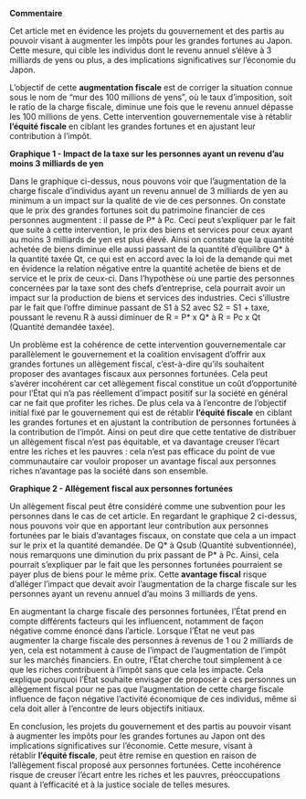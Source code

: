 **Commentaire**

Cet article met en évidence les projets du gouvernement et des partis au pouvoir visant à augmenter les impôts pour les grandes fortunes au Japon. Cette mesure, qui cible les individus dont le revenu annuel s’élève à 3 milliards de yens ou plus, a des implications significatives sur l’économie du Japon.

L’objectif de cette **augmentation fiscale** est de corriger la situation connue sous le nom de “mur des 100 millions de yens”, où le taux d’imposition, soit le ratio de la charge fiscale, diminue une fois que le revenu annuel dépasse les 100 millions de yens. Cette intervention gouvernementale vise à rétablir **l’équité fiscale** en ciblant les grandes fortunes et en ajustant leur contribution à l’impôt.

**Graphique 1 - Impact de la taxe sur les personnes ayant un revenu d’au moins 3 milliards de yen**

Dans le graphique ci-dessus, nous pouvons voir que l’augmentation de la charge fiscale d’individus ayant un revenu annuel de 3 milliards de yen au minimum a un impact sur la qualité de vie de ces personnes. On constate que le prix des grandes fortunes soit du patrimoine financier de ces personnes augmentent : il passe de P* à Pc. Ceci peut s’expliquer par le fait que suite à cette intervention, le prix des biens et services pour ceux ayant au moins 3 milliards de yen est plus élevé. Ainsi on constate que la quantité achetée de biens diminue elle aussi passant de la quantité d’équilibre Q* à la quantité taxée Qt, ce qui est en accord avec la loi de la demande qui met en évidence la relation négative entre la quantité achetée de biens et de service et le prix de ceux-ci. Dans l’hypothèse où une partie des personnes concernées par la taxe sont des chefs d’entreprise, cela pourrait avoir un impact sur la production de biens et services des industries. Ceci s’illustre par le fait que l’offre diminue passant de S1 à S2 avec S2 = S1 + taxe, poussant le revenu R à aussi diminuer de R = P* x Q* à R = Pc x Qt (Quantité demandée taxée).

Un problème est la cohérence de cette intervention gouvernementale car parallèlement le gouvernement et la coalition envisagent d’offrir aux grandes fortunes un allègement fiscal, c’est-à-dire qu’ils souhaitent proposer des avantages fiscaux aux personnes fortunées. Cela peut s’avérer incohérent car cet allègement fiscal constitue un coût d’opportunité pour l’État qui n’a pas réellement d’impact positif sur la société en général car ne fait que profiter les riches. De plus cela va à l’encontre de l’objectif initial fixé par le gouvernement qui est de rétablir **l’équité fiscale** en ciblant les grandes fortunes et en ajustant la contribution de personnes fortunées à la contribution de l’impôt. Ainsi on peut dire que cette tentative de distribuer un allègement fiscal n’est pas équitable, et va davantage creuser l’écart entre les riches et les pauvres : cela n’est pas efficace du point de vue communautaire car vouloir proposer un avantage fiscal aux personnes riches n’avantage pas la société dans son ensemble.

**Graphique 2 - Allègement fiscal aux personnes fortunées**

Un allègement fiscal peut être considéré comme une subvention pour les personnes dans le cas de cet article. En regardant le graphique 2 ci-dessus, nous pouvons voir que en apportant leur contribution aux personnes fortunées par le biais d’avantages fiscaux, on constate que cela a un impact sur le prix et la quantité demandée. De Q* à Qsub (Quantité subventionnée), nous remarquons une diminution du prix passant de P* à Pc. Ainsi, cela pourrait s’expliquer par le fait que les personnes fortunées pourraient se payer plus de biens pour le même prix. Cette **avantage fiscal** risque d’alléger l’impact que devait avoir l’augmentation de la charge fiscale sur les personnes ayant un revenu annuel d’au moins 3 milliards de yens.

En augmentant la charge fiscale des personnes fortunées, l’État prend en compte différents facteurs qui les influencent, notamment de façon négative comme énoncé dans l’article. Lorsque l’État ne veut pas augmenter la charge fiscale des personnes à revenus de 1 ou 2 milliards de yen, cela est notamment à cause de l’impact de l’augmentation de l’impôt sur les marchés financiers. En outre, l’État cherche tout simplement à ce que les riches contribuent à l’impôt sans que cela les impacte. Cela explique pourquoi l’État souhaite envisager de proposer à ces personnes un allègement fiscal pour ne pas que l’augmentation de cette charge fiscale influence de façon négative l’activité économique de ces individus, même si cela doit aller à l’encontre de leurs objectifs initiaux.

En conclusion, les projets du gouvernement et des partis au pouvoir visant à augmenter les impôts pour les grandes fortunes au Japon ont des implications significatives sur l’économie. Cette mesure, visant à rétablir **l’équité fiscale**, peut être remise en question en raison de l’allègement fiscal proposé aux personnes fortunées. Cette incohérence risque de creuser l’écart entre les riches et les pauvres, préoccupations quant à l’efficacité et à la justice sociale de telles mesures.
